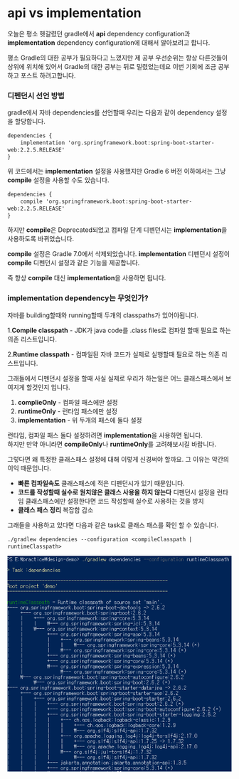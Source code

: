 # api vs implementation

오늘은 평소 헷갈렸던 gradle에서 **api** dependency configuration과 **implementation** dependency configuration에 대해서 알아보려고 합니다.  

평소 Gradle의 대한 공부가 필요하다고 느꼈지만 제 공부 우선순위는 항상 다른것들이 상위에 위치해 있어서 Gradle의 대한 공부는 뒤로 밀렸었는데요
이번 기회에 조금 공부하고 포스트 하려고합니다.  


### 디펜던시 선언 방법

gradle에서 자바 dependencies를 선언할때 우리는 다음과 같이 dependency 설정을 할당합니다.

```
dependencies {
    implementation 'org.springframework.boot:spring-boot-starter-web:2.2.5.RELEASE'
}
```

위 코드에서는 **implementation** 설정을 사용했지만 Gradle 6 버전 이하에서는 그냥 **compile** 설정을 사용할 수도 있습니다.  
```
dependencies {
    compile 'org.springframework.boot:spring-boot-starter-web:2.2.5.RELEASE'
}
```
하지만 **compile**은 Deprecated되었고 컴파일 단계 디펜던시는 **implementation**을 사용하도록 바뀌었습니다.  


**compile** 설정은 Gradle 7.0에서 삭제되었습니다. **implementation** 디펜던시 설정이 **compile** 디펜던시 설정과 같은 기능을 제공합니다.  

즉 항상 **compile** 대신 **implementation**을 사용하면 됩니다. 

### implementation dependency는 무엇인가?

자바를 building할때와 running할때 두개의 classpaths가 있어야됩니다.

1.**Compile classpath** - JDK가 java code를 .class files로 컴파일 할때 필요로 하는 의존 리스트입니다.  

2.**Runtime classpath** - 컴파일된 자바 코드가 실제로 실행할때 필요로 하는 의존 리스트입니다.  

그래들에서 디펜던시 설정을 할때 사실 실제로 우리가 하는일은 어느 클래스패스에서 보여지게 할것인지 입니다.  

1. **complieOnly** - 컴파일 패스에만 설정
2. **runtimeOnly** - 런타임 패스에만 설정
3. **implementation** - 위 두개의 패스에 둘다 설정  


런타임, 컴파일 패스 둘다 설정하려면 **implementation**을 사용하면 됩니다.  
하지만 만약 아니라면 **compileOnly**나 **runtimeOnly**를 고려해보시길 바랍니다.  

그렇다면 왜 특정한 클래스패스 설정에 대해 이렇게 신경써야 할까요. 그 이유는 약간의 이익 때문입니다.

  - **빠른 컴파일속도** 클래스패스에 적은 디펜던시가 있기 때문입니다.
  - **코드를 작성할때 실수로 원치않은 클래스 사용을 하지 않는다**  디펜던시 설정을 런타임 클래스패스에만 설정한다면
  코드 작성할때 실수로 사용하는 것을 방지
  -  **클래스 패스 정리** 복잡함 감소

그래들을 사용하고 있다면 다음과 같은 task로 클래스 패스를 확인 할 수 있습니다.
```
./gradlew dependencies --configuration <compileClasspath | runtimeClasspath>
```

<p align="center">
  <img src="/images/gradle_dependency_configuration/classpath_inspection_task.png" alt="book" width="800"/>
</p>












